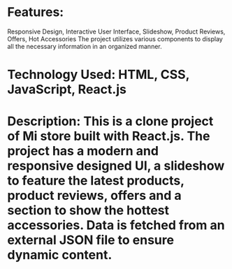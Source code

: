 # Features: 

Responsive Design, Interactive User Interface, Slideshow, Product Reviews,  Offers, Hot Accessories
The project utilizes various components to display all the necessary information in an organized manner.

# Technology Used: HTML, CSS, JavaScript, React.js

# Description: This is a clone project of Mi store built with React.js. The project has a modern and responsive designed UI, a slideshow to feature the latest products, product reviews, offers and a section to show the hottest accessories. Data is fetched from an external JSON file to ensure dynamic content.
